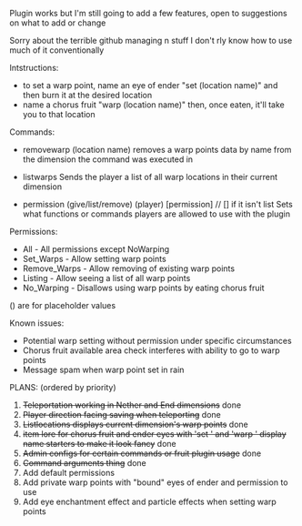 Plugin works but I'm still going to add a few features, open to suggestions on what to add or change

Sorry about the terrible github managing n stuff I don't rly know how to use much of it conventionally

Intstructions:
- to set a warp point, name an eye of ender "set (location name)" and then burn it at the desired location
- name a chorus fruit "warp (location name)" then, once eaten, it'll take you to that location
 
Commands:
- removewarp (location name)
removes a warp points data by name from the dimension the command was executed in

- listwarps
Sends the player a list of all warp locations in their current dimension

- permission (give/list/remove) (player) [permission] // [] if it isn't list
Sets what functions or commands players are allowed to use with the plugin

Permissions:
 - All - All permissions except NoWarping
 - Set_Warps - Allow setting warp points
 - Remove_Warps - Allow removing of existing warp points
 - Listing - Allow seeing a list of all warp points
 - No_Warping - Disallows using warp points by eating chorus fruit

() are for placeholder values

Known issues:
- Potential warp setting without permission under specific circumstances
- Chorus fruit available area check interferes with ability to go to warp points
- Message spam when warp point set in rain

PLANS: (ordered by priority)

1. ~~Teleportation working in Nether and End dimensions~~ done
2. ~~Player direction facing saving when teleporting~~ done
3. ~~Listlocations displays current dimension's warp points~~ done
4. ~~item lore for chorus fruit and ender eyes with 'set ' and 'warp ' display name starters to make it look fancy~~ done
5. ~~Admin configs for certain commands or fruit plugin usage~~ done
7. ~~Command arguments thing~~ done
8. Add default permissions
9. Add private warp points with "bound" eyes of ender and permission to use
10. Add eye enchantment effect and particle effects when setting warp points

